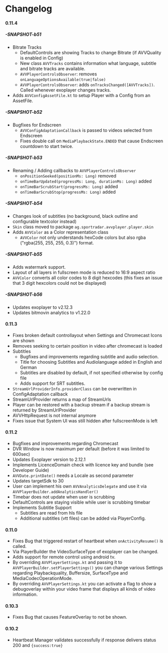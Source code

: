 #  Changelog

#### 0.11.4
##### -SNAPSHOT-b51
* Bitrate Tracks
  * DefaultControls are showing Tracks to change Bitrate (if AVVQuality is enabled in Config)
  * New class ```AVVTracks``` contains information what language, subtitle and bitrate tracks are available.
  * ```AVVPlayerControlsObserver```: removes ```onLanguageOptionsAvailable(true|false)``` 
  * ```AVVPlayerControlsObserver```: adds ```onTracksChanged([AVVTracks])```. Called whenever exoplayer changes tracks. 
* Adds ```AVVConfigAssetFile.kt``` to setup Player with a Config from an AssetFile.
##### -SNAPSHOT-b52
* Bugfixes for Endscreen
  * ```AVVConfigAdaptationCallback``` is passed to videos selected from Endscreen
  * Fixes double call on ```MediaPlaybackState.ENDED``` that cause Endscreen countdown to start twice. 
##### -SNAPSHOT-b53
* Renaming / Adding callbacks to ```AVVPlayerControlsObserver```
  * ```onPositionSeeked(positionMs: Long)``` removed
  * ```onTimeBarUpdated(progressMs: Long, durationMs: Long)``` added
  * ```onTimeBarScrubStart(progressMs: Long)``` added
  * ```onTimeBarScrubStop(progressMs: Long)``` added
##### -SNAPSHOT-b54
* Changes look of subtitles (no background, black outline and configurable textcolor instead)
* ```Skin``` class moved to  package ```ag.sportradar.avvplayer.player.skin```
* Adds ```AVVColor``` as a Color representation class
  * ```AVVColor``` not only understands hexCode colors but also rgba ("rgba(255, 255, 255, 0.3)") format.
##### -SNAPSHOT-b55
* Adds watermark support.
* Layout of all layers in fullscreen mode is reduced to 16:9 aspect ratio
* ```AVVColor``` converts all color codes to 8 digit hexcodes (this fixes an issue that 3 digit hexcolors could not be displayed)
##### -SNAPSHOT-b56
* Updates exoplayer to v2.12.3
* Updates bitmovin analytics to v1.22.0

#### 0.11.3
* Fixes broken default controllayout when Settings and Chromecast Icons are shown
* Removes seeking to certain position in video after chromecast is loaded
* Subtitles
  * Bugfixes and improvements regarding subtitle and audio selection.
  * Title for choosing Subtitles and Audiolanguage added in English and German
  * Subtitles are disabled by default, if not specified otherwise by config file
  * Adds support for SRT subtitles.
* ``` StreamUrlProviderInfo.providerClass ``` can be overwritten in ConfigAdaptation callback
* StreamUrlProvider returns a map of StreamUrls
* Player can be restored with a backup stream if a backup stream is returned by StreamUrlProvider
* AVVHttpRequest is not internal anymore
* Fixes issue that System UI was still hidden after fullscreenMode is left

#### 0.11.2
* Bugfixes and improvements regarding Chromecast
* DVR Window is now maximum per default (before it was limited to 600sec)
* Updates Exoplayer version to 2.12.1
* Implements LicenceDomain check with licence key and bundle (see Developer Guide)
* ``` AVVDate.printDate() ``` needs a Locale as second parameter
* Updates targetSdk to 30
* User can implement his own ``` AVVAnalyticsDelegate ``` and use it via ```AVVPlayerBuilder.addAnalyticsHandler()```
* Timebar does not update when user is scrubbing
* DefaultControls are staying visible while user is scrubbing timebar
* Implements Subtitle Support
  * Subtitles are read from hls file
  * Additional subtitles (vtt files) can be added via PlayerConfig.

#### 0.11.0
* Fixes Bug that triggered restart of heartbeat when ``` onActivityResume() ``` is called.
* Via PlayerBuilder the VideoSurfaceType of exoplayer can be changed.
* Adds support for remote control using android tv.
* By overriding ``` AVVPlayerSettings.kt ``` and passing it to ``` AVVPlayerBuilder.setPlayerSettings() ``` you can change various Settings regarding Playbackquality, Buffersize, SurfaceType and MediaCodecOperationMode.
* By overriding ``` AVVPlayerSettings.kt ```  you can activate a flag to show a debugoverlay within your video frame that displays all kinds of video information.

#### 0.10.3
* Fixes Bug that causes FeatureOverlay to not be shown.

#### 0.10.2
* Heartbeat Manager validates successfully if response delivers status 200 and ``` {success:true} ```